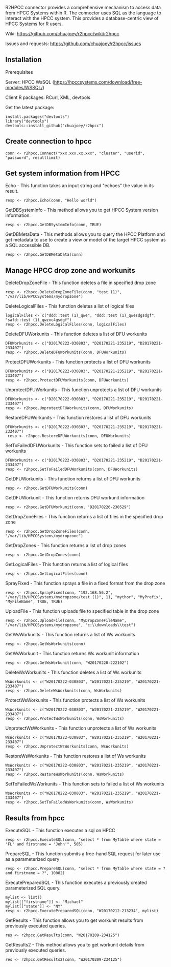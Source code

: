 R2HPCC connector provides a comprehensive mechanism to access data from HPCC Systems within R. The connector uses SQL as the language to interact with the HPCC system. This provides a database-centric view of HPCC Systems for R users.

Wiki: https://github.com/chuajoey/r2hpcc/wiki/r2hpcc

Issues and requests: https://github.com/chuajoey/r2hpcc/issues

Installation
------------
Prerequisites

Server: HPCC WsSQL (https://hpccsystems.com/download/free-modules/WSSQL/)
	
Client R packages: RCurl, XML, devtools

Get the latest package:

    install.packages("devtools")
    library("devtools")
    devtools::install_github("chuajoey/r2hpcc")

Create connection to hpcc
--------------------------
    conn <- r2hpcc.Connect("xxx.xxx.xx.xxx", "cluster", "userid", "password", resultlimit)


Get system information from HPCC
----------------

Echo - This function takes an input string and "echoes" the value in its result.

    resp <- r2hpcc.Echo(conn, "Hello world")

GetDBSystemInfo - This method allows you to get HPCC System version information.

    resp <- r2hpcc.GetDBSystemInfo(conn, TRUE)

GetDBMetaData - This methods allows you to query the HPCC Platform and get metadata to use to create a view or model of the target HPCC system as a SQL accessible DB.

    resp <- r2hpcc.GetDBMetaData(conn)


Manage HPCC drop zone and workunits
----------------
DeleteDropZoneFile - This function deletes a file in specified drop zone

    resp <- r2hpcc.DeleteDropZoneFile(conn, "test (1)", "/var/lib/HPCCSystems/mydropzone")

DeleteLogicalFiles - This function deletes a list of logical files

    logicalFiles <- c("ddd::test (1)_qwe", "ddd::test (1)_qwesdgsdgf", "safd::test (1)_qwzxc4gsdgf")
    resp <- r2hpcc.DeleteLogicalFiles(conn, logicalFiles)

DeleteDFUWorkunits - This function deletes a list of DFU workunits

    DFUWorkunits <- c("D20170222-030803", "D20170221-235219", "D20170221-233407")
    resp <- r2hpcc.DeleteDFUWorkunits(conn, DFUWorkunits)

ProtectDFUWorkunits - This function protects a list of DFU workunits

    DFUWorkunits <- c("D20170222-030803", "D20170221-235219", "D20170221-233407")
    resp <- r2hpcc.ProtectDFUWorkunits(conn, DFUWorkunits)

UnprotectDFUWorkunits - This function unprotects a list of DFU workunits

    DFUWorkunits <- c("D20170222-030803", "D20170221-235219", "D20170221-233407")
    resp <- r2hpcc.UnprotectDFUWorkunits(conn, DFUWorkunits)

RestoreDFUWorkunits - This function restores a list of DFU workunits

    DFUWorkunits <- c("D20170222-030803", "D20170221-235219", "D20170221-233407")
     resp <- r2hpcc.RestoreDFUWorkunits(conn, DFUWorkunits)

SetToFailedDFUWorkunits - This function sets to failed a list of DFU workunits

    DFUWorkunits <- c("D20170222-030803", "D20170221-235219", "D20170221-233407")
    resp <- r2hpcc.SetToFailedDFUWorkunits(conn, DFUWorkunits)

GetDFUWorkunits - This function returns a list of DFU workunits

    resp <- r2hpcc.GetDFUWorkunits(conn)

GetDFUWorkunit - This function returns DFU workunit information

    resp <- r2hpcc.GetDFUWorkunit(conn, "D20170226-230529")

GetDropZoneFiles - This function returns a list of files in the specified drop zone

    resp <- r2hpcc.GetDropZoneFiles(conn, "/var/lib/HPCCSystems/mydropzone")

GetDropZones - This function returns a list of drop zones

    resp <- r2hpcc.GetDropZones(conn)

GetLogicalFiles - This function returns a list of logical files

    resp <- r2hpcc.GetLogicalFiles(conn)

SprayFixed - This function sprays a file in a fixed format from the drop zone

    resp <- r2hpcc.SprayFixed(conn, "192.168.56.2", "/var/lib/HPCCSystems/mydropzone/test (1)", 11, "mythor", "MyPrefix", "MyFileName", TRUE, TRUE)

UploadFile - This function uploads file to specified table in the drop zone

    resp <- r2hpcc.UploadFile(conn, "MyDropZoneFileName", "/var/lib/HPCCSystems/mydropzone", "c:\\downloads\\test")

GetWsWorkunits - This function returns a list of Ws workunits

    resp <- r2hpcc.GetWsWorkunits(conn)

GetWsWorkunit - This function returns Ws workunit information

    resp <- r2hpcc.GetWsWorkunit(conn, "W20170220-222102")

DeleteWsWorkunits - This function deletes a list of Ws workunits

    WsWorkunits <- c("W20170222-030803", "W20170221-235219", "W20170221-233407")
    resp <- r2hpcc.DeleteWsWorkunits(conn, WsWorkunits)

ProtectWsWorkunits - This function protects a list of Ws workunits

    WsWorkunits <- c("W20170222-030803", "W20170221-235219", "W20170221-233407")
    resp <- r2hpcc.ProtectWsWorkunits(conn, WsWorkunits)

UnprotectWsWorkunits - This function unprotects a list of Ws workunits

    WsWorkunits <- c("W20170222-030803", "W20170221-235219", "W20170221-233407")
    resp <- r2hpcc.UnprotectWsWorkunits(conn, WsWorkunits)

RestoreWsWorkunits - This function restores a list of Ws workunits

    WsWorkunits <- c("W20170222-030803", "W20170221-235219", "W20170221-233407")
    resp <- r2hpcc.RestoreWsWorkunits(conn, WsWorkunits)

SetToFailedWsWorkunits - This function sets to failed a list of Ws workunits

    WsWorkunits <- c("W20170222-030803", "W20170221-235219", "W20170221-233407")
    resp <- r2hpcc.SetToFailedWsWorkunits(conn, WsWorkunits)


Results from hpcc
-----------------
ExecuteSQL - This function executes a sql on HPCC

    resp <- r2hpcc.ExecuteSQL(conn, "select * from MyTable where state = 'FL' and firstname = 'John'", 505)

PrepareSQL - This function submits a free-hand SQL request for later use as a parameterized query

    resp <- r2hpcc.PrepareSQL(conn, "select * from MyTable where state = ? and firstname = ?", 10002)

ExecutePreparedSQL - This function executes a previously created parameterized SQL query.

    mylist <- list()
    mylist[["firstname"]] <- "Michael"
    mylist[["state"]] <- "NY"
    resp <- r2hpcc.ExecutePreparedSQL(conn, "W20170212-213234", mylist)

GetResults - This function allows you to get workunit results from previously executed queries.

    res <- r2hpcc.GetResults(conn, "W20170209-234125")

GetResults2 - This method allows you to get workunit details from previously executed queries.

    res <- r2hpcc.GetResults2(conn, "W20170209-234125")